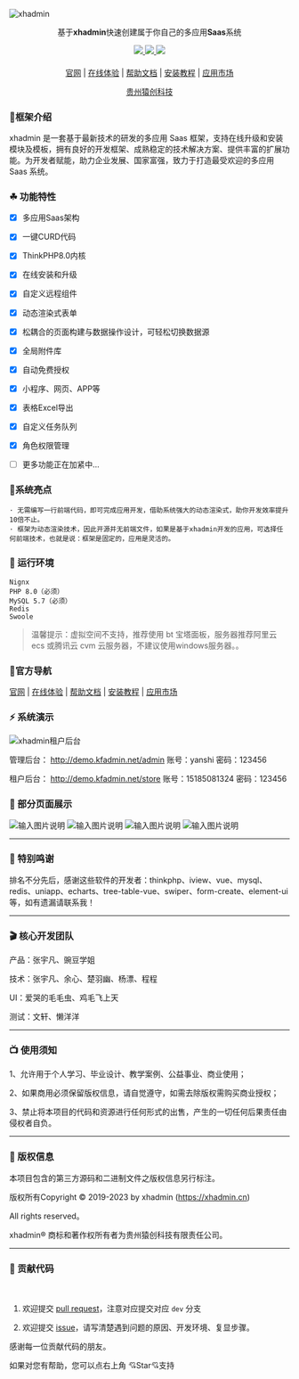 ![xhadmin](https://img.alicdn.com/imgextra/i4/2064565174/O1CN017FqDVa1o5k8DHfOBx_!!2064565174.jpg)

<div align="center">

基于**xhadmin**快速创建属于你自己的多应用**Saas**系统

</div>

<div align="center" >
    <a href="https://xhadmin.cn/">
        <img src="https://img.shields.io/badge/license-Apache%202-blue.svg" />
    </a>
    <a href="https://xhadmin.cn/">
        <img src="https://img.shields.io/badge/Edition-4.5-blue.svg" />
    </a>
     <a href="https://xhadmin.cn/">
        <img src="https://img.shields.io/badge/Download-150m-red.svg" />
    </a>
</div>

####

<div align="center">

[官网](https://xhadmin.cn/) |
[在线体验](https://demo.kfadmin.net/admin/) |
[帮助文档](https://www.kancloud.cn/me_coder/xhadmin/3203726) |
[安装教程](https://www.kancloud.cn/me_coder/xhadmin/3203728) |
[应用市场](https://xhadmin.cn/)

</div>
<div align="center" >
<a href="https://kaifa.cc">贵州猿创科技</a>
</div>

### 🌈框架介绍

xhadmin 是一套基于最新技术的研发的多应用 Saas 框架，支持在线升级和安装模块及模板，拥有良好的开发框架、成熟稳定的技术解决方案、提供丰富的扩展功能。为开发者赋能，助力企业发展、国家富强，致力于打造最受欢迎的多应用 Saas 系统。

### ☘ 功能特性

- [x] 多应用Saas架构
- [x] 一键CURD代码
- [x] ThinkPHP8.0内核
- [x] 在线安装和升级
- [x] 自定义远程组件
- [x] 动态渲染式表单
- [x] 松耦合的页面构建与数据操作设计，可轻松切换数据源
- [x] 全局附件库
- [x] 自动免费授权
- [x] 小程序、网页、APP等
- [x] 表格Excel导出
- [x] 自定义任务队列
- [x] 角色权限管理
- [ ] 更多功能正在加紧中...


### 🍚系统亮点

```
· 无需编写一行前端代码，即可完成应用开发，借助系统强大的动态渲染式，助你开发效率提升10倍不止。
· 框架为动态渲染技术，因此开源并无前端文件，如果是基于xhadmin开发的应用，可选择任何前端技术，也就是说：框架是固定的，应用是灵活的。
```

### 🍎 运行环境

```
Nignx
PHP 8.0（必须）
MySQL 5.7（必须）
Redis
Swoole
```

> 温馨提示：虚拟空间不支持，推荐使用 bt 宝塔面板，服务器推荐阿里云 ecs 或腾讯云 cvm 云服务器，不建议使用windows服务器。。

### 🔨官方导航

[官网](https://kfadmin.net/) |
[在线体验](https://demo.kfadmin.net/admin/) |
[帮助文档](https://www.kancloud.cn/me_coder/kfadmin/3169580) |
[安装教程](https://www.kancloud.cn/me_coder/kfadmin/3169582) |
[应用市场](https://kfadmin.net/)

### ⚡ 系统演示

![xhadmin租户后台](https://img.alicdn.com/imgextra/i4/2064565174/O1CN017FqDVa1o5k8DHfOBx_!!2064565174.jpg)

管理后台： http://demo.kfadmin.net/admin 账号：yanshi 密码：123456

租户后台： http://demo.kfadmin.net/store 账号：15185081324 密码：123456

### 📖 部分页面展示

![输入图片说明](https://img.alicdn.com/imgextra/i4/2064565174/O1CN01F3qh271o5k8LCWqwu_!!2064565174.jpg)
![输入图片说明](https://img.alicdn.com/imgextra/i3/2064565174/O1CN017oLpYw1o5k8NCycQV_!!2064565174.jpg)
![输入图片说明](https://img.alicdn.com/imgextra/i4/2064565174/O1CN01nFtUOi1o5k8LZvUsA_!!2064565174.jpg)
![输入图片说明](https://img.alicdn.com/imgextra/i3/2064565174/O1CN01kscFbW1o5k88fXOWx_!!2064565174.jpg)

---
###  📸 特别鸣谢

排名不分先后，感谢这些软件的开发者：thinkphp、iview、vue、mysql、redis、uniapp、echarts、tree-table-vue、swiper、form-create、element-ui等，如有遗漏请联系我！

---
###  🎬 核心开发团队
产品：张宇凡、豌豆学姐

技术：张宇凡、余心、楚羽幽、杨漂、程程

UI：爱哭的毛毛虫、鸡毛飞上天

测试：文轩、懒洋洋


---
###  📺 使用须知
1、允许用于个人学习、毕业设计、教学案例、公益事业、商业使用；

2、如果商用必须保留版权信息，请自觉遵守，如需去除版权需购买商业授权；

3、禁止将本项目的代码和资源进行任何形式的出售，产生的一切任何后果责任由侵权者自负。


---
###  💾 版权信息

本项目包含的第三方源码和二进制文件之版权信息另行标注。

版权所有Copyright © 2019-2023 by xhadmin (https://xhadmin.cn)

All rights reserved。

xhadmin® 商标和著作权所有者为贵州猿创科技有限责任公司。

---

### 🍻 贡献代码

<p style="padding:10px;"  width="90%">

1. 欢迎提交 [pull request](https://gitee.com/yc_open/xhadmin/pulls)，注意对应提交对应 `dev` 分支

2. 欢迎提交 [issue](https://gitee.com/yc_open/xhadmin/issues)，请写清楚遇到问题的原因、开发环境、复显步骤。

</p>

感谢每一位贡献代码的朋友。

如果对您有帮助，您可以点右上角 💘Star💘支持